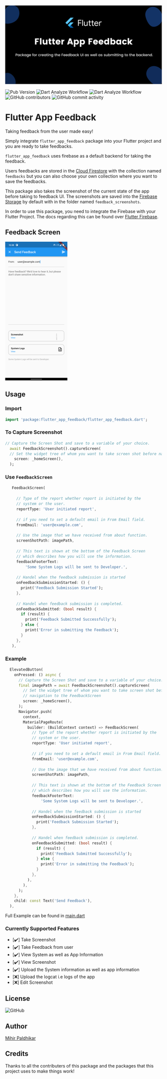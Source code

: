 ![Flutter Feedback Banner](https://raw.githubusercontent.com/imihirpaldhikar/flutter_app_feedback/main/assets/flutter_app_feedback_banner.png)

![Pub Version](https://img.shields.io/pub/v/flutter_app_feedback?color=g&label=Package%20Version&logo=flutter&logoColor=blue&style=flat)
![Dart Analyze Workflow](https://github.com/imihirpaldhikar/flutter_app_feedback/actions/workflows/dart-analyze.yml/badge.svg)
![Dart Analyze Workflow](https://github.com/imihirpaldhikar/flutter_app_feedback/actions/workflows/pub-publish.yml/badge.svg)
![GitHub contributors](https://img.shields.io/github/contributors/imihirpaldhikar/flutter_app_feedback)
![GitHub commit activity](https://img.shields.io/github/commit-activity/w/imihirpaldhikar/flutter_app_feedback)

# Flutter App Feedback

Taking feedback from the user made easy!

Simply integrate `flutter_app_feedback` package into your Flutter project and you are ready to take
feedbacks.

`flutter_app_feedback` uses firebase as a default backend for taking the feedback.

Users feedbacks are stored in the [Cloud Firestore](https://firebase.google.com/docs/firestore) with
the collection named `feedbacks` but you can also choose your own collection where you want to save
the feedbacks.

This package also takes the screenshot of the current state of the app before taking to feedback UI.
The screenshots are saved into the [Firebase Storage](https://firebase.google.com/docs/storage) by
default with in the folder named `feedback_screenshots`.

In order to use this package, you need to integrate the Firebase with your Flutter Project. The docs
regarding this can be found over [Flutter Firebase](https://firebase.flutter.dev).

## Feedback Screen

<img src="https://raw.githubusercontent.com/imihirpaldhikar/flutter_app_feedback/main/assets/feedback_screen.png" width="200">

## Usage

### Import

``` dart
import 'package:flutter_app_feedback/flutter_app_feedback.dart';

```

### To Capture Screenshot

``` dart
// Capture the Screen Shot and save to a variable of your choice.
  await FeedbackScreenshot().captureScreen(
  // Set the widget tree of whom you want to take screen shot before navigation to the FeedbackScreen
    screen: _homeScreen(),
  );

```

### Use ```FeedbackScreen```

``` dart
   FeedbackScreen(
   
     // Type of the report whether report is initiated by the
     // system or the user.
     reportType: 'User initiated report',
     
     // if you need to set a default email in From Email field.
     fromEmail: 'user@example.com',
    
     // Use the image that we have received from about function.
     screenShotPath: imagePath,
     
     // This text is shown at the bottom of the Feedback Screen
     // which describes how you will use the information.
     feedbackFooterText:
         'Some System Logs will be sent to Developer.',
     
     // Handel when the feedback submission is started
     onFeedbackSubmissionStarted: () {
       print('Feedback Submission Started');
     },
     
     // Handel when feedback submission is completed.
     onFeedbackSubmitted: (bool result) {
       if (result) {
         print('Feedback Submitted Successfully');
       } else {
         print('Error in submitting the Feedback');
       }
     },
   ),
```

### Example

``` dart
  ElevatedButton(
    onPressed: () async {
      // Capture the Screen Shot and save to a variable of your choice.
      final imagePath = await FeedbackScreenshot().captureScreen(
        // Set the widget tree of whom you want to take screen shot before
        // navigation to the FeedbackScreen
        screen: _homeScreen(),
      );
      Navigator.push(
        context,
        MaterialPageRoute(
          builder: (BuildContext context) => FeedbackScreen(
            // Type of the report whether report is initiated by the
            // system or the user.
            reportType: 'User initiated report',

            // if you need to set a default email in From Email field.
            fromEmail: 'user@example.com',

            // Use the image that we have received from about function.
            screenShotPath: imagePath,

            // This text is shown at the bottom of the Feedback Screen
            // which describes how you will use the information.
            feedbackFooterText:
                'Some System Logs will be sent to Developer.',

            // Handel when the feedback submission is started
            onFeedbackSubmissionStarted: () {
              print('Feedback Submission Started');
            },

            // Handel when feedback submission is completed.
            onFeedbackSubmitted: (bool result) {
              if (result) {
                print('Feedback Submitted Successfully');
              } else {
                print('Error in submitting the Feedback');
              }
            },
          ),
        ),
      );
    },
    child: const Text('Send Feedback'),
  ),
```

Full Example can be found in [main.dart](./example/lib/main.dart)

### Currently Supported Features

- [✔️] Take Screenshot
- [✔️] Take Feedback from user
- [✔️] View System as well as App Information
- [✔️] View Screenshot
- [✔️] Upload the System information as well as app information
- [❌] Upload the logcat i.e logs of the app
- [❌] Edit Screenshot

## License

![GitHub](https://img.shields.io/github/license/imihirpaldhikar/flutter_app_feedback?color=g)

## Author

[Mihir Paldhikar](https://github.com/imihirpaldhikar)

## Credits

Thanks to all the contributers of this package and the packages that this project uses to make
things work!
